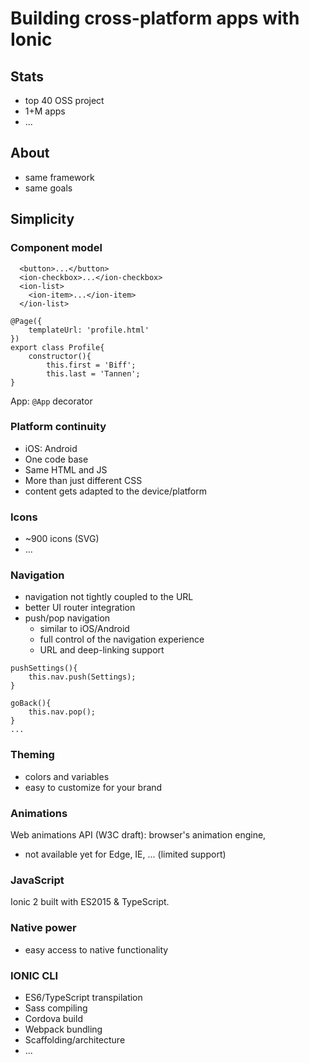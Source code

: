 # Building cross-platform apps with Ionic

## Stats
* top 40 OSS project
* 1+M apps
* ...

## About
* same framework
* same goals

## Simplicity

### Component model
```
  <button>...</button>
  <ion-checkbox>...</ion-checkbox>
  <ion-list>
    <ion-item>...</ion-item>
  </ion-list>
```

```
@Page({
    templateUrl: 'profile.html'
})
export class Profile{
    constructor(){
        this.first = 'Biff';
        this.last = 'Tannen';
}
```

App: `@App` decorator

### Platform continuity
* iOS: Android
* One code base
* Same HTML and JS
* More than just different CSS
* content gets adapted to the device/platform

### Icons
* ~900 icons (SVG)
* ...

### Navigation
* navigation not tightly coupled to the URL
* better UI router integration
* push/pop navigation
  * similar to iOS/Android
  * full control of the navigation experience
  * URL and deep-linking support

```
pushSettings(){
    this.nav.push(Settings);
}

goBack(){
    this.nav.pop();
}
...
```

### Theming
* colors and variables
* easy to customize for your brand

### Animations
Web animations API (W3C draft): browser's animation engine,
* not available yet for Edge, IE, ... (limited support)

### JavaScript
Ionic 2 built with ES2015 & TypeScript.

### Native power
* easy access to native functionality

### IONIC CLI
* ES6/TypeScript transpilation
* Sass compiling
* Cordova build
* Webpack bundling
* Scaffolding/architecture
* ...
